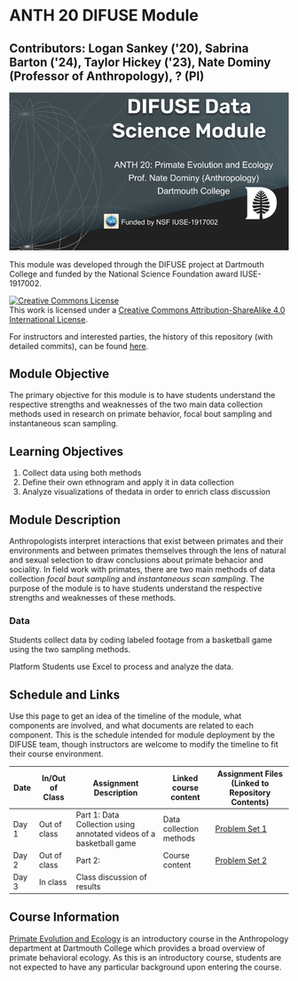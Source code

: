 # ANTH 20 DIFUSE Module 

## Contributors: Logan Sankey ('20), Sabrina Barton ('24), Taylor Hickey ('23), Nate Dominy (Professor of Anthropology),  ? (PI)

![Sample title slide for a DIFUSE module.](repository-assets/DIFUSE-ANTH-20.png)

This module was developed through the DIFUSE project at Dartmouth College and funded by the National Science Foundation award IUSE-1917002.

<a rel="license" href="http://creativecommons.org/licenses/by-sa/4.0/"><img alt="Creative Commons License" style="border-width:0" src="https://i.creativecommons.org/l/by-sa/4.0/88x31.png" /></a><br />This work is licensed under a <a rel="license" href="http://creativecommons.org/licenses/by-sa/4.0/">Creative Commons Attribution-ShareAlike 4.0 International License</a>.


For instructors and interested parties, the history of this repository (with detailed commits), can be found [here](https://github.com/difuse-dartmouth/data-migration-template/commits/main/).

## Module Objective

The primary objective for this module is to have students understand the respective strengths and weaknesses of the two main data collection methods used in research on primate behavior, focal bout sampling and instantaneous scan sampling.

## Learning Objectives
1.	Collect data using both methods
2. Define their own ethnogram and apply it in data collection
3. Analyze visualizations of thedata in order to enrich class discussion

## Module Description 
Anthropologists interpret interactions that exist between primates and their environments and between primates themselves through the lens of natural and sexual selection to draw conclusions about primate behacior and sociality.  In field work with primates, there are two main methods of data collection _focal bout sampling_ and _instantaneous scan sampling_.  The purpose of the module is to have students understand the respective strengths and weaknesses of these methods.   
### Data
Students collect data by coding labeled footage from a basketball game using the two sampling methods.

Platform
Students use Excel to process and analyze the data.

## Schedule and Links

Use this page to get an idea of the timeline of the module, what components are involved, and what documents are related to each component. This is the schedule intended for module deployment by the DIFUSE team, though instructors are welcome to modify the timeline to fit their course environment.

| Date             |  In/Out of Class | Assignment Description                     | Linked course content                                    | Assignment Files (Linked to Repository Contents) |
|------------------|-----------------|--------------------------------------------------|-------------------------------------------------|--------------------------------------------------|
| Day 1 | Out of class      | Part 1: Data Collection using annotated videos of a basketball game  | Data collection methods |[Problem Set 1](completed_module/components/assignment1/README.md) |
| Day 2 | Out of class      | Part 2:  | 	Course content |[Problem Set 2](completed_module/components/assignment2/README.md) |
| Day 3 | In class          | Class discussion of results | | |

## Course Information
[Primate Evolution and Ecology](http://dartmouth.smartcatalogiq.com/current/orc/Departments-Programs-Undergraduate/Anthropology/ANTH-Anthropology/ANTH-20) is an introductory course in the Anthropology department at Dartmouth College which provides a broad overview of primate behavioral ecology.  As this is an introductory course, students are not expected to have any particular background upon entering the course.
